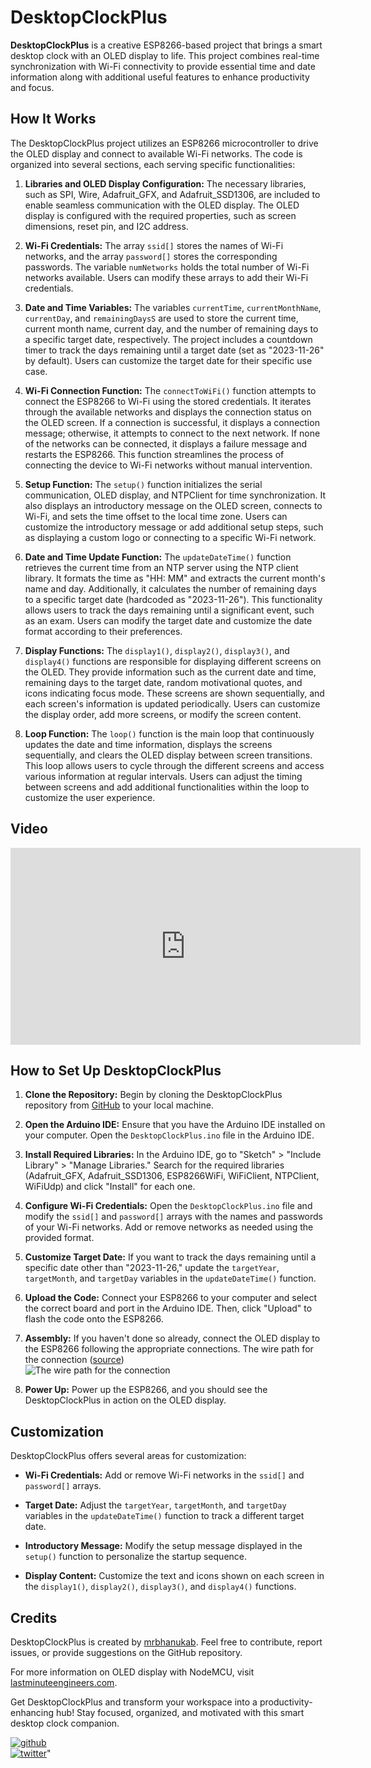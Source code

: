 # DesktopClockPlus

**DesktopClockPlus** is a creative ESP8266-based project that brings a smart desktop clock with an OLED display to life. This project combines real-time synchronization with Wi-Fi connectivity to provide essential time and date information along with additional useful features to enhance productivity and focus.

## How It Works

The DesktopClockPlus project utilizes an ESP8266 microcontroller to drive the OLED display and connect to available Wi-Fi networks. The code is organized into several sections, each serving specific functionalities:

1. **Libraries and OLED Display Configuration:** The necessary libraries, such as SPI, Wire, Adafruit_GFX, and Adafruit_SSD1306, are included to enable seamless communication with the OLED display. The OLED display is configured with the required properties, such as screen dimensions, reset pin, and I2C address.

2. **Wi-Fi Credentials:** The array `ssid[]` stores the names of Wi-Fi networks, and the array `password[]` stores the corresponding passwords. The variable `numNetworks` holds the total number of Wi-Fi networks available. Users can modify these arrays to add their Wi-Fi credentials.

3. **Date and Time Variables:** The variables `currentTime`, `currentMonthName`, `currentDay`, and `remainingDaysS` are used to store the current time, current month name, current day, and the number of remaining days to a specific target date, respectively. The project includes a countdown timer to track the days remaining until a target date (set as "2023-11-26" by default). Users can customize the target date for their specific use case.

4. **Wi-Fi Connection Function:** The `connectToWiFi()` function attempts to connect the ESP8266 to Wi-Fi using the stored credentials. It iterates through the available networks and displays the connection status on the OLED screen. If a connection is successful, it displays a connection message; otherwise, it attempts to connect to the next network. If none of the networks can be connected, it displays a failure message and restarts the ESP8266. This function streamlines the process of connecting the device to Wi-Fi networks without manual intervention.

5. **Setup Function:** The `setup()` function initializes the serial communication, OLED display, and NTPClient for time synchronization. It also displays an introductory message on the OLED screen, connects to Wi-Fi, and sets the time offset to the local time zone. Users can customize the introductory message or add additional setup steps, such as displaying a custom logo or connecting to a specific Wi-Fi network.

6. **Date and Time Update Function:** The `updateDateTime()` function retrieves the current time from an NTP server using the NTP client library. It formats the time as "HH: MM" and extracts the current month's name and day. Additionally, it calculates the number of remaining days to a specific target date (hardcoded as "2023-11-26"). This functionality allows users to track the days remaining until a significant event, such as an exam. Users can modify the target date and customize the date format according to their preferences.

7. **Display Functions:** The `display1()`, `display2()`, `display3()`, and `display4()` functions are responsible for displaying different screens on the OLED. They provide information such as the current date and time, remaining days to the target date, random motivational quotes, and icons indicating focus mode. These screens are shown sequentially, and each screen's information is updated periodically. Users can customize the display order, add more screens, or modify the screen content.

8. **Loop Function:** The `loop()` function is the main loop that continuously updates the date and time information, displays the screens sequentially, and clears the OLED display between screen transitions. This loop allows users to cycle through the different screens and access various information at regular intervals. Users can adjust the timing between screens and add additional functionalities within the loop to customize the user experience.

## Video
<html><iframe width="560" height="315" src="https://www.youtube.com/embed/ZybLtMQlZGE" title="YouTube video player" frameborder="0" allow="accelerometer; autoplay; clipboard-write; encrypted-media; gyroscope; picture-in-picture; web-share" allowfullscreen></iframe></html>

## How to Set Up DesktopClockPlus

1. **Clone the Repository:** Begin by cloning the DesktopClockPlus repository from [GitHub](https://github.com/mrbhanukab/DesktopClockPlus) to your local machine.

2. **Open the Arduino IDE:** Ensure that you have the Arduino IDE installed on your computer. Open the `DesktopClockPlus.ino` file in the Arduino IDE.

3. **Install Required Libraries:** In the Arduino IDE, go to "Sketch" > "Include Library" > "Manage Libraries." Search for the required libraries (Adafruit_GFX, Adafruit_SSD1306, ESP8266WiFi, WiFiClient, NTPClient, WiFiUdp) and click "Install" for each one.

4. **Configure Wi-Fi Credentials:** Open the `DesktopClockPlus.ino` file and modify the `ssid[]` and `password[]` arrays with the names and passwords of your Wi-Fi networks. Add or remove networks as needed using the provided format.

5. **Customize Target Date:** If you want to track the days remaining until a specific date other than "2023-11-26," update the `targetYear`, `targetMonth`, and `targetDay` variables in the `updateDateTime()` function.

6. **Upload the Code:** Connect your ESP8266 to your computer and select the correct board and port in the Arduino IDE. Then, click "Upload" to flash the code onto the ESP8266.

7. **Assembly:** If you haven't done so already, connect the OLED display to the ESP8266 following the appropriate connections. The wire path for the connection ([source](https://lastminuteengineers.com/oled-display-esp8266-tutorial/))<br> ![The wire path for the connection](https://lastminuteengineers.b-cdn.net/wp-content/uploads/arduino/Fritzing-Wiring-OLED-Display-with-ESP8266-NodeMCU.png)

8. **Power Up:** Power up the ESP8266, and you should see the DesktopClockPlus in action on the OLED display.

## Customization

DesktopClockPlus offers several areas for customization:

- **Wi-Fi Credentials:** Add or remove Wi-Fi networks in the `ssid[]` and `password[]` arrays.

- **Target Date:** Adjust the `targetYear`, `targetMonth`, and `targetDay` variables in the `updateDateTime()` function to track a different target date.

- **Introductory Message:** Modify the setup message displayed in the `setup()` function to personalize the startup sequence.

- **Display Content:** Customize the text and icons shown on each screen in the `display1()`, `display2()`, `display3()`, and `display4()` functions.

## Credits

DesktopClockPlus is created by [mrbhanukab](https://github.com/mrbhanukab). Feel free to contribute, report issues, or provide suggestions on the GitHub repository.

For more information on OLED display with NodeMCU, visit [lastminuteengineers.com](https://lastminuteengineers.com/oled-display-esp8266-tutorial/).

Get DesktopClockPlus and transform your workspace into a productivity-enhancing hub! Stay focused, organized, and motivated with this smart desktop clock companion.

[![github](https://img.shields.io/badge/Github-mrbhanukab-%23333?style=for-the-badge&logo=GitHub&logoColor=white)](https://github.com/mrbhanukab)<br>
[![twitter](https://img.shields.io/badge/Twitter-mrbhanuka-%2300acee?style=for-the-badge&logo=Twitter&logoColor=white)](https://twitter.com/mrbhanuka)"
